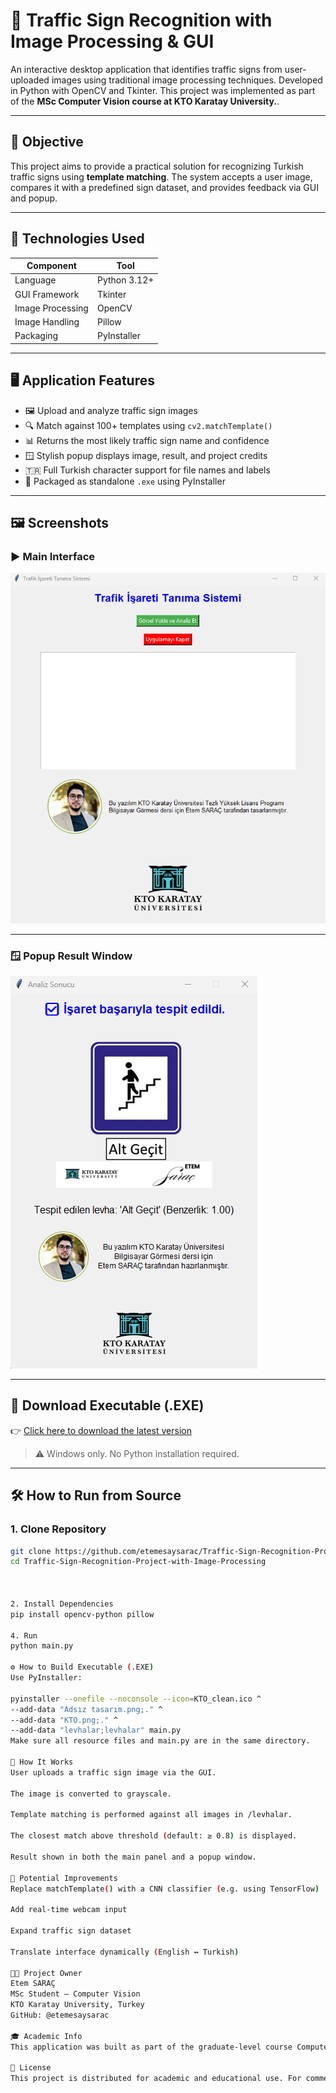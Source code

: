 # 🚦 Traffic Sign Recognition with Image Processing & GUI

An interactive desktop application that identifies traffic signs from user-uploaded images using traditional image processing techniques. Developed in Python with OpenCV and Tkinter. This project was implemented as part of the **MSc Computer Vision course at KTO Karatay University.**.

---

## 🎯 Objective

This project aims to provide a practical solution for recognizing Turkish traffic signs using **template matching**. The system accepts a user image, compares it with a predefined sign dataset, and provides feedback via GUI and popup.

---

## 🧠 Technologies Used

| Component        | Tool              |
|------------------|-------------------|
| Language         | Python 3.12+       |
| GUI Framework    | Tkinter            |
| Image Processing | OpenCV             |
| Image Handling   | Pillow             |
| Packaging        | PyInstaller        |

---

## 🖥️ Application Features

- 🖼️ Upload and analyze traffic sign images
- 🔍 Match against 100+ templates using `cv2.matchTemplate()`
- 📊 Returns the most likely traffic sign name and confidence
- 🪟 Stylish popup displays image, result, and project credits
- 🇹🇷 Full Turkish character support for file names and labels
- 🏁 Packaged as standalone `.exe` using PyInstaller

---

## 🖼️ Screenshots

### ▶️ Main Interface

![Main Screen](main_screen.png)

---

### 🪟 Popup Result Window

![Popup Result](popup_result.png)

---

## 💾 Download Executable (.EXE)

👉 [Click here to download the latest version](https://github.com/etemesaysarac/Traffic-Sign-Recognition-Project-with-Image-Processing/releases)

> ⚠️ Windows only. No Python installation required.

---

## 🛠️ How to Run from Source

### 1. Clone Repository
```bash
git clone https://github.com/etemesaysarac/Traffic-Sign-Recognition-Project-with-Image-Processing.git
cd Traffic-Sign-Recognition-Project-with-Image-Processing



2. Install Dependencies
pip install opencv-python pillow

4. Run
python main.py

⚙️ How to Build Executable (.EXE)
Use PyInstaller:

pyinstaller --onefile --noconsole --icon=KTO_clean.ico ^
--add-data "Adsız tasarım.png;." ^
--add-data "KTO.png;." ^
--add-data "levhalar;levhalar" main.py
Make sure all resource files and main.py are in the same directory.

🔬 How It Works
User uploads a traffic sign image via the GUI.

The image is converted to grayscale.

Template matching is performed against all images in /levhalar.

The closest match above threshold (default: ≥ 0.8) is displayed.

Result shown in both the main panel and a popup window.

🧠 Potential Improvements
Replace matchTemplate() with a CNN classifier (e.g. using TensorFlow)

Add real-time webcam input

Expand traffic sign dataset

Translate interface dynamically (English ↔ Turkish)

👨‍💻 Project Owner
Etem SARAÇ
MSc Student – Computer Vision
KTO Karatay University, Turkey
GitHub: @etemesaysarac

🎓 Academic Info
This application was built as part of the graduate-level course Computer Vision. It demonstrates the application of classical image processing techniques to a real-world classification problem and was deployed as a fully-packaged GUI tool.

📜 License
This project is distributed for academic and educational use. For commercial use, please contact the author.
